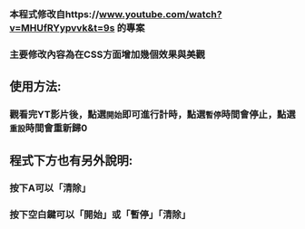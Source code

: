 ###  本程式修改自https://www.youtube.com/watch?v=MHUfRYypvvk&t=9s 的專案

### 主要修改內容為在CSS方面增加幾個效果與美觀



## 使用方法:

### 觀看完YT影片後，點選```開始```即可進行計時，點選```暫停```時間會停止，點選```重設```時間會重新歸0

## 程式下方也有另外說明:

### 按下A可以「清除」

### 按下空白鍵可以「開始」或「暫停」「清除」

 

